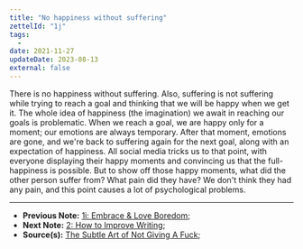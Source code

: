 ```yaml
---
title: "No happiness without suffering"
zettelId: "1j"
tags:
  -
date: 2021-11-27
updateDate: 2023-08-13
external: false
---
```


There is no happiness without suffering. Also, suffering is not suffering while trying to reach a goal and thinking that we will be happy when we get it. The whole idea of happiness (the imagination) we await in reaching our goals is problematic. When we reach a goal, we are happy only for a moment; our emotions are always temporary. After that moment, emotions are gone, and we're back to suffering again for the next goal, along with an expectation of happiness. All social media tricks us to that point, with everyone displaying their happy moments and convincing us that the full-happiness is possible. But to show off those happy moments, what did the other person suffer from? What pain did they have? We don't think they had any pain, and this point causes a lot of psychological problems.

---

- **Previous Note:** [1i: Embrace & Love Boredom](/notes/1i/);
- **Next Note:** [2: How to Improve Writing](/notes/2/);
- **Source(s):** [The Subtle Art of Not Giving A Fuck](/books/the-subtle-art-of-not-giving-a-fuck-by-mark-manson-book-summary-review-and-notes/);
